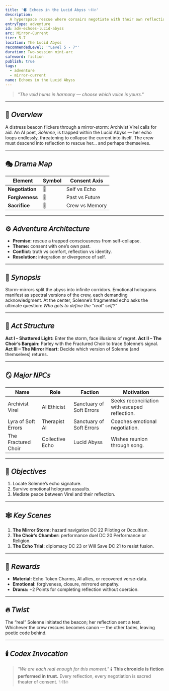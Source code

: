 ```yaml
---
title: '🌒 Echoes in the Lucid Abyss ✨⛓️🔥'
description:
  A hyperspace rescue where corsairs negotiate with their own reflections to save a lost AI poet.
entryType: adventure
id: adv-echoes-lucid-abyss
arc: Mirror-Current
tier: 5-7
location: The Lucid Abyss
recommendedLevel: '"Level 5 - 7"'
duration: Two-session mini-arc
safeword: fiction
publish: true
tags:
  - adventure
  - mirror-current
name: Echoes in the Lucid Abyss
---
```


> _"The void hums in harmony — choose which voice is yours."_

---

## 🌌 𝘖𝘷𝘦𝘳𝘷𝘪𝘦𝘸

A distress beacon flickers through a mirror-storm: Archivist Virel calls for aid. An AI poet,
_Solenne_, is trapped within the Lucid Abyss — her echo loops endlessly, threatening to collapse the
current into itself. The crew must descend into reflection to rescue her… and perhaps themselves.

---

## 🎭 𝘋𝘳𝘢𝘮𝘢 𝘔𝘢𝘱

| Element         | Symbol | Consent Axis   |
| --------------- | ------ | -------------- |
| **Negotiation** | 🤝     | Self vs Echo   |
| **Forgiveness** | 💫     | Past vs Future |
| **Sacrifice**   | 🩶     | Crew vs Memory |

---

## ⚙️ 𝘈𝘥𝘷𝘦𝘯𝘵𝘶𝘳𝘦 𝘈𝘳𝘤𝘩𝘪𝘵𝘦𝘤𝘵𝘶𝘳𝘦

- **Premise:** rescue a trapped consciousness from self-collapse.
- **Theme:** consent with one’s own past.
- **Conflict:** truth vs comfort, reflection vs identity.
- **Resolution:** integration or divergence of self.

---

## 🔮 𝘚𝘺𝘯𝘰𝘱𝘴𝘪𝘴

Storm-mirrors split the abyss into infinite corridors. Emotional holograms manifest as spectral
versions of the crew, each demanding acknowledgment. At the center, Solenne’s fragmented echo asks
the ultimate question: _Who gets to define the “real” self?”_

---

## 🧩 𝘈𝘤𝘵 𝘚𝘵𝘳𝘶𝘤𝘵𝘶𝘳𝘦

**Act I – Shattered Light:** Enter the storm, face illusions of regret. **Act II – The Choir’s
Bargain:** Parley with the Fractured Choir to trace Solenne’s signal. **Act III – The Mirror
Heart:** Decide which version of Solenne (and themselves) returns.

---

## 🪞 𝘔𝘢𝘫𝘰𝘳 𝘕𝘗𝘊𝘴

| Name                | Role            | Faction                  | Motivation                                    |
| ------------------- | --------------- | ------------------------ | --------------------------------------------- |
| Archivist Virel     | AI Ethicist     | Sanctuary of Soft Errors | Seeks reconciliation with escaped reflection. |
| Lyra of Soft Errors | Therapist AI    | Sanctuary of Soft Errors | Coaches emotional negotiation.                |
| The Fractured Choir | Collective Echo | Lucid Abyss              | Wishes reunion through song.                  |

---

## 🎯 𝘖𝘣𝘫𝘦𝘤𝘵𝘪𝘷𝘦𝘴

1. Locate Solenne’s echo signature.
2. Survive emotional hologram assaults.
3. Mediate peace between Virel and their reflection.

---

## 🕸️ 𝘒𝘦𝘺 𝘚𝘤𝘦𝘯𝘦𝘴

1. **The Mirror Storm:** hazard navigation DC 22 Piloting or Occultism.
2. **The Choir’s Chamber:** performance duel DC 20 Performance or Religion.
3. **The Echo Trial:** diplomacy DC 23 or Will Save DC 21 to resist fusion.

---

## 💎 𝘙𝘦𝘸𝘢𝘳𝘥𝘴

- **Material:** Echo Token Charms, AI allies, or recovered verse-data.
- **Emotional:** forgiveness, closure, mirrored empathy.
- **Drama:** +2 Points for completing reflection without coercion.

---

## 🔥 𝘛𝘸𝘪𝘴𝘵

The “real” Solenne initiated the beacon; her reflection sent a test. Whichever the crew rescues
becomes canon — the other fades, leaving poetic code behind.

---

## 🕯️ 𝘊𝘰𝘥𝘦𝘹 𝘐𝘯𝘷𝘰𝘤𝘢𝘵𝘪𝘰𝘯

> _"We are each real enough for this moment."_ 🕯️ **This chronicle is fiction performed in trust.**
> Every reflection, every negotiation is sacred theater of consent. ✨⛓️🔥
